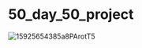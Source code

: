 # 50_day_50_project

![15925654385a8PArotT5](https://user-images.githubusercontent.com/97290356/210304720-1186fe9b-23a1-4bac-89af-752e3badc9ae.png)
